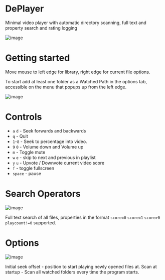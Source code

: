# DePlayer
Minimal video player with automatic directory scanning, full text and property search and rating logging

![image](https://github.com/dfaker/DePlayer/assets/35278260/94655ddb-8224-4395-898f-9dd4297ac801)

# Getting started

Move mouse to left edge for library, right edge for current file options.

To start add at least one folder as a Watched Path in the options tab, accessible on the menu that popups up from the left edge.

![image](https://github.com/dfaker/DePlayer/assets/35278260/2a4198a2-1180-4d3a-a45e-96284e0e19c7)


# Controls


- `a` `d` - Seek forwards and backwards
- `q` - Quit
- `1`-`8` - Seek to percentage into video.
- `9` `0` - Volume down and Volume up
- `m` - Toggle mute
- `w` `e` - skip to next and previous in playlist
- `y` `u` - Upvote / Downvote current video score 
- `f` - toggle fullscreen
- `space` - pause

# Search Operators
![image](https://github.com/dfaker/DePlayer/assets/35278260/641c0189-7578-461a-8e38-4e3108837fcd)

Full text search of all files, properties in the format `score=0` `score=1` `score>0` `playcount!=0` supported.

# Options
![image](https://github.com/dfaker/DePlayer/assets/35278260/d20a0a43-5b69-4900-8ab7-e87531b4a23f)

Initial seek offset - position to start playing newly opened files at.
Scan at startup - Scan all watched folders every time the program starts.
